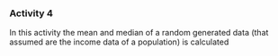 ### Activity 4 ###
In this activity the mean and median of a random generated data (that assumed are the income data of a population) is calculated
